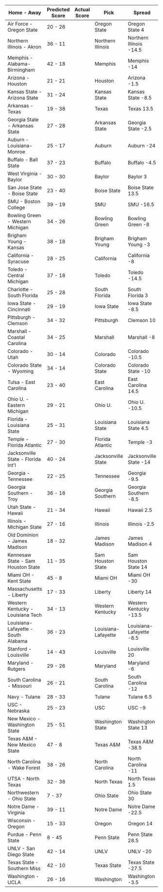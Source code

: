 Home - Away | Predicted Score | Actual Score | Pick | Spread | ATS Pick | O/U | O/U Pick
--- | --- | --- | --- | --- | --- | --- | ---
Air Force - Oregon State | 20 - 26 |  | Oregon State | Oregon State 4 | Oregon State | 45 | Over
Northern Illinois - Akron | 36 - 11 |  | Northern Illinois | Northern Illinois -14.5 | Northern Illinois | 45.5 | Over
Memphis - Alabama-Birmingham | 42 - 18 |  | Memphis | Memphis -14 | Memphis | 62.5 | Under
Arizona - Houston | 21 - 21 |  | Houston | Arizona -1.5 | Houston | 44.5 | Under
Kansas State - Arizona State | 31 - 24 |  | Kansas State | Kansas State -8.5 | Arizona State | 50 | Over
Arkansas - Texas | 19 - 38 |  | Texas | Texas 13.5 | Texas | 57.5 | Under
Georgia State - Arkansas State | 27 - 28 |  | Arkansas State | Georgia State -2.5 | Arkansas State | 59 | Under
Auburn - Louisiana-Monroe | 25 - 17 |  | Auburn | Auburn -24 | Louisiana-Monroe | 45.5 | Under
Buffalo - Ball State | 37 - 23 |  | Buffalo | Buffalo -4.5 | Buffalo | 54 | Over
West Virginia - Baylor | 30 - 30 |  | Baylor | Baylor 3 | West Virginia | 59 | Over
San Jose State - Boise State | 23 - 40 |  | Boise State | Boise State 13.5 | Boise State | 61.5 | Over
SMU - Boston College | 39 - 19 |  | SMU | SMU -16.5 | SMU | 54 | Over
Bowling Green - Western Michigan | 34 - 26 |  | Bowling Green | Bowling Green -8 | Western Michigan | 58 | Over
Brigham Young - Kansas | 38 - 18 |  | Brigham Young | Brigham Young -3 | Brigham Young | 55.5 | Over
California - Syracuse | 28 - 25 |  | California | California -8 | Syracuse | 55.5 | Under
Toledo - Central Michigan | 37 - 18 |  | Toledo | Toledo -14.5 | Toledo | 51 | Over
Charlotte - South Florida | 25 - 28 |  | South Florida | South Florida 3 | South Florida | 53 | Over
Iowa State - Cincinnati | 29 - 19 |  | Iowa State | Iowa State -8.5 | Iowa State | 53.5 | Under
Pittsburgh - Clemson | 34 - 32 |  | Pittsburgh | Clemson 10 | Pittsburgh | 54 | Over
Marshall - Coastal Carolina | 34 - 25 |  | Marshall | Marshall -8 | Marshall | 56.5 | Over
Colorado - Utah | 30 - 14 |  | Colorado | Colorado -10.5 | Colorado | 47 | Under
Colorado State - Wyoming | 34 - 14 |  | Colorado State | Colorado State -10 | Colorado State | 48 | Over
Tulsa - East Carolina | 23 - 40 |  | East Carolina | East Carolina 14.5 | East Carolina | 61 | Over
Ohio U. - Eastern Michigan | 29 - 21 |  | Ohio U. | Ohio U. -10.5 | Eastern Michigan | 50 | Over
Florida - Louisiana State | 25 - 31 |  | Louisiana State | Louisiana State 4.5 | Louisiana State | 55 | Over
Temple - Florida Atlantic | 27 - 30 |  | Florida Atlantic | Temple -3 | Florida Atlantic | 50.5 | Over
Jacksonville State - Florida Int'l | 40 - 24 |  | Jacksonville State | Jacksonville State -14 | Jacksonville State | 58 | Over
Georgia - Tennessee | 22 - 25 |  | Tennessee | Georgia -9.5 | Tennessee | 48.5 | Under
Georgia Southern - Troy | 36 - 18 |  | Georgia Southern | Georgia Southern -8.5 | Georgia Southern | 54 | Over
Utah State - Hawaii | 21 - 34 |  | Hawaii | Hawaii 2.5 | Hawaii | 60 | Under
Illinois - Michigan State | 27 - 16 |  | Illinois | Illinois -2.5 | Illinois | 47.5 | Under
Old Dominion - James Madison | 18 - 32 |  | James Madison | James Madison 4 | James Madison | 52 | Under
Kennesaw State - Sam Houston State | 11 - 35 |  | Sam Houston State | Sam Houston State 14 | Sam Houston State | 42.5 | Over
Miami OH - Kent State | 45 - 8 |  | Miami OH | Miami OH -30 | Miami OH | 46 | Over
Massachusetts - Liberty | 17 - 33 |  | Liberty | Liberty 14 | Liberty | 52.5 | Under
Western Kentucky - Louisiana Tech | 34 - 13 |  | Western Kentucky | Western Kentucky -13.5 | Western Kentucky | 52.5 | Under
Louisiana-Lafayette - South Alabama | 36 - 23 |  | Louisiana-Lafayette | Louisiana-Lafayette -8.5 | Louisiana-Lafayette | 58 | Over
Stanford - Louisville | 14 - 43 |  | Louisville | Louisville 20 | Louisville | 58 | Under
Maryland - Rutgers | 29 - 26 |  | Maryland | Maryland -6 | Rutgers | 51 | Over
South Carolina - Missouri | 26 - 21 |  | South Carolina | South Carolina -12 | Missouri | 44.5 | Over
Navy - Tulane | 28 - 33 |  | Tulane | Tulane 6.5 | Navy | 54.5 | Over
USC - Nebraska | 25 - 23 |  | USC | USC -9 | Nebraska | 50.5 | Under
New Mexico - Washington State | 25 - 51 |  | Washington State | Washington State 13 | Washington State | 72 | Over
Texas A&M - New Mexico State | 47 - 8 |  | Texas A&M | Texas A&M -38.5 | Texas A&M | 54 | Over
North Carolina - Wake Forest | 38 - 26 |  | North Carolina | North Carolina -11 | North Carolina | 64 | Over
UTSA - North Texas | 32 - 38 |  | North Texas | North Texas 1.5 | North Texas | 72.5 | Under
Northwestern - Ohio State | 7 - 37 |  | Ohio State | Ohio State 30 | Ohio State | 44.5 | Under
Notre Dame - Virginia | 39 - 11 |  | Notre Dame | Notre Dame -22.5 | Notre Dame | 50.5 | Under
Wisconsin - Oregon | 15 - 33 |  | Oregon | Oregon 14 | Oregon | 52 | Under
Purdue - Penn State | 8 - 45 |  | Penn State | Penn State 28.5 | Penn State | 51 | Over
UNLV - San Diego State | 42 - 14 |  | UNLV | UNLV -20 | UNLV | 54 | Over
Texas State - Southern Miss | 42 - 10 |  | Texas State | Texas State -27.5 | Texas State | 55.5 | Under
Washington - UCLA | 26 - 16 |  | Washington | Washington -3.5 | Washington | 47 | Under
